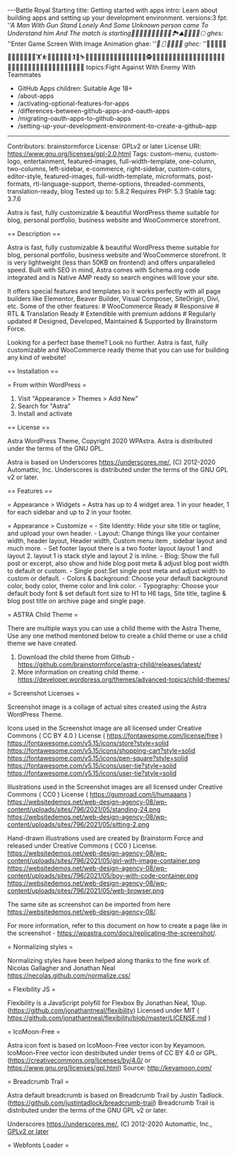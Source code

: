 ---Battle Royal Starting 
title: Getting started with apps
intro: Learn about building apps and setting up your development environment.
versions:3
  fpt: '*'A Man With Gun Stand Lonely And Some Unknown person came To Understand him And The match is starting🧑‍💻🕺👯🧑‍🤝‍🧑👭👫👬🏞️⛰️🌉🌌🌆🌃🌕
  ghes: '*'Enter Game Screen With Image Animation
  ghae: '*'🎽🩱👗💃🙇🙋
  ghec: '*'🧘🧑‍🦯🧑‍🦼🧑‍🦽🧎🧍🚶🏃🤸🏋️⛹️🤾🚴🚵🧗🤼🤹🏌️🤺⛷️🧝🧙🧛🧟🦸🥷🧑‍🎄👼💂👸🤵👰🤴👷🕵️🧑‍✈️🧑‍🚒🧑‍🔬🧑‍🏭🧑‍⚕️🧑‍🌾🧑‍🎓🧑‍💼🧑‍⚖️🧑‍🎤🧑‍💻🧑‍🎨👳👲🧑‍🦲👶👱🧑‍🦰🧑‍🦳🧒🧑🧓
topics:Fight Against With Enemy With Teammates
  - GitHub Apps
children: Suitable Age 18+
  - /about-apps
  - /activating-optional-features-for-apps
  - /differences-between-github-apps-and-oauth-apps
  - /migrating-oauth-apps-to-github-apps
  - /setting-up-your-development-environment-to-create-a-github-app
---

Contributors: brainstormforce
License: GPLv2 or later
License URI: https://www.gnu.org/licenses/gpl-2.0.html
Tags: custom-menu, custom-logo, entertainment, featured-images, full-width-template, one-column, two-columns, left-sidebar, e-commerce, right-sidebar, custom-colors, editor-style, featured-images, full-width-template, microformats, post-formats, rtl-language-support, theme-options, threaded-comments, translation-ready, blog
Tested up to: 5.8.2
Requires PHP: 5.3
Stable tag: 3.7.6

Astra is fast, fully customizable & beautiful WordPress theme suitable for blog, personal portfolio, business website and WooCommerce storefront.

== Description ==

Astra is fast, fully customizable & beautiful WordPress theme suitable for blog, personal portfolio, business website and WooCommerce storefront. It is very lightweight (less than 50KB on frontend) and offers unparalleled speed. Built with SEO in mind, Astra comes with Schema.org code integrated and is Native AMP ready so search engines will love your site.

It offers special features and templates so it works perfectly with all page builders like Elementor, Beaver Builder, Visual Composer, SiteOrigin, Divi, etc. Some of the other features: # WooCommerce Ready # Responsive # RTL & Translation Ready # Extendible with premium addons # Regularly updated # Designed, Developed, Maintained & Supported by Brainstorm Force.

Looking for a perfect base theme? Look no further. Astra is fast, fully customizable and WooCommerce ready theme that you can use for building any kind of website!

== Installation ==

= From within WordPress =
1. Visit "Appearance > Themes > Add New"
2. Search for "Astra"
3. Install and activate

== License ==

Astra WordPress Theme, Copyright 2020 WPAstra.
Astra is distributed under the terms of the GNU GPL.

Astra is based on Underscores https://underscores.me/, (C) 2012-2020 Automattic, Inc.
Underscores is distributed under the terms of the GNU GPL v2 or later.

== Features ==

= Appearance > Widgets =
Astra has up to 4 widget area. 1 in your header, 1 for each sidebar and up to 2 in your footer.

= Appearance > Customize =
	- Site Identity: Hide your site title or tagline, and upload your own header.
	- Layout: Change things like your container width, header layout, Header width, Custom menu item , sidebar layout and much more.
	- Set footer layout there is a two footer layout layout 1 and layout 2. layout 1 is stack style and layout 2 is inline.
	- Blog: Show the full post or excerpt, also show and hide blog post meta & adjust blog post width to default or custom.
	- Single post:Set single post meta and adjust width to custom or default.
	- Colors & background: Choose your default background color, body color, theme color and link color.
	- Typography: Choose your default body font & set default font size to H1 to H6 tags, Site title, tagline & blog post title on archive page and single page.

= ASTRA Child Theme =

There are multiple ways you can use a child theme with the Astra Theme, Use any one method mentoned below to create a child theme or use a child theme we have created.

1. Download the child theme from Github - https://github.com/brainstormforce/astra-child/releases/latest/
2. More information on creating child theme. - https://developer.wordpress.org/themes/advanced-topics/child-themes/


= Screenshot Licenses =

Screenshot image is a collage of actual sites created using the Astra WordPress Theme.

Icons used in the Screenshot image are all licensed under Creative Commons ( CC BY 4.0 ) License ( https://fontawesome.com/license/free )
https://fontawesome.com/v5.15/icons/store?style=solid
https://fontawesome.com/v5.15/icons/shopping-cart?style=solid
https://fontawesome.com/v5.15/icons/pen-square?style=solid
https://fontawesome.com/v5.15/icons/user-tie?style=solid
https://fontawesome.com/v5.15/icons/user-tie?style=solid

Illustrations used in the Screenshot images are all licensed under Creative Commons ( CC0 ) License ( https://gumroad.com/l/humaaans )
https://websitedemos.net/web-design-agency-08/wp-content/uploads/sites/796/2021/05/standing-24.png
https://websitedemos.net/web-design-agency-08/wp-content/uploads/sites/796/2021/05/sitting-2.png

Hand-drawn illustrations used are created by Brainstorm Force and released under Creative Commons ( CC0 ) License.
https://websitedemos.net/web-design-agency-08/wp-content/uploads/sites/796/2021/05/girl-with-image-container.png
https://websitedemos.net/web-design-agency-08/wp-content/uploads/sites/796/2021/05/boy-with-code-container.png
https://websitedemos.net/web-design-agency-08/wp-content/uploads/sites/796/2021/05/web-browser.png

The same site as screenshot can be imported from here https://websitedemos.net/web-design-agency-08/.

For more information, refer to this document on how to create a page like in the screenshot - https://wpastra.com/docs/replicating-the-screenshot/.

= Normalizing styles =

Normalizing styles have been helped along thanks to the fine work of.
Nicolas Gallagher and Jonathan Neal https://necolas.github.com/normalize.css/

= Flexibility JS =

Flexibility is a JavaScript polyfill for Flexbox By Jonathan Neal, 10up. (https://github.com/jonathantneal/flexibility)
Licensed under MIT ( https://github.com/jonathantneal/flexibility/blob/master/LICENSE.md )

= IcoMoon-Free =

Astra icon font is based on IcoMoon-Free vector icon by Keyamoon.
IcoMoon-Free vector icon destributed under trems of CC BY 4.0 or GPL. (https://creativecommons.org/licenses/by/4.0/ or https://www.gnu.org/licenses/gpl.html)
Source: http://keyamoon.com/

= Breadcrumb Trail =

Astra default breadcrumb is based on Breadcrumb Trail by Justin Tadlock. (https://github.com/justintadlock/breadcrumb-trail)
Breadcrumb Trail is distributed under the terms of the GNU GPL v2 or later.

Underscores
https://underscores.me/, (C) 2012-2020 Automattic, Inc., [GPLv2 or later](https://www.gnu.org/licenses/gpl-2.0.html)

= Webfonts Loader =
